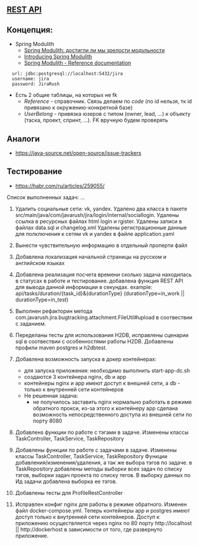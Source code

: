 ## [REST API](http://localhost:8080/doc)

## Концепция:

- Spring Modulith
    - [Spring Modulith: достигли ли мы зрелости модульности](https://habr.com/ru/post/701984/)
    - [Introducing Spring Modulith](https://spring.io/blog/2022/10/21/introducing-spring-modulith)
    - [Spring Modulith - Reference documentation](https://docs.spring.io/spring-modulith/docs/current-SNAPSHOT/reference/html/)

```
  url: jdbc:postgresql://localhost:5432/jira
  username: jira
  password: JiraRush
```

- Есть 2 общие таблицы, на которых не fk
    - _Reference_ - справочник. Связь делаем по _code_ (по id нельзя, тк id привязано к окружению-конкретной базе)
    - _UserBelong_ - привязка юзеров с типом (owner, lead, ...) к объекту (таска, проект, спринт, ...). FK вручную будем
      проверять

## Аналоги

- https://java-source.net/open-source/issue-trackers

## Тестирование

- https://habr.com/ru/articles/259055/

Список выполненных задач:
...
1. Удалить социальные сети: vk, yandex. 
    Удалено два класса в пакете src/main/java/com/javarush/jira/login/internal/sociallogin. 
    Удалены ссылка в ресурсных файлах html login и rgister.
    Удалены записи в файлах data.sql и changelog.xml
    Удалены регистрационные данные для полключения к сетям vk и yandex в файле application.yaml

2. Вынести чувствительную информацию в отдельный проперти файл

3. Добавлена локализация начальной страницы на русском и английском языках

4. Добавлена реализация посчета времени сколько задача находилась в статусах в
   работе и тестирование.
   добавлена функция REST API для вывода данной информации в секундах.
   example:  api/tasks/duration/{task_id}&{durationType}
   (durationType=in_work || durationType=in_test)

5. Выполнен рефакторин метода
   com.javarush.jira.bugtracking.attachment.FileUtil#upload в соотвествии с заданием.

6. Переделаны тесты для использования H2DB, исправлены сценарии sql в
   соотвествии с особенностями работы H2DB.
   Добавлены профили maven postgres и h2dbtest.

7. Добавлена возможность запуска в докер контейнерах:
   - для запуска приложения: необходимо выполнить start-app-dc.sh
   - создаются 3 контейнера nginx, db и app 
   - контейнеры nginx и app имеют доступ к внешней сети, а db - только к внутренней сети контейнеров
   - Не решенная задача: 
     - не получилось заставить nginx нормально работать в режиме обратного прокси, 
     из-за этого к контейнеру аpp сделана возможность непосредственного доступа из внешней сети по порту 8080
     
8. Добавленs функции по работе с тэгами в задаче. Изменены классы TaskController, TaskService, TaskRepository

9. Добавлены функции по работе с задачами в задаче. Изменены классы TaskController, TaskService, TaskRepository
    Функции добавления/изменения/удаления, а так же выбора тэгов по задаче. в TaskRepository добавлены методы
    выборки всех задач по списку тэгов, выборки задач проекта по списку тегов. В выборку данных по Ид задачи 
    добавлена выборка ее тэгов.

10. Добавлены тесты для ProfileRestController

11. Исправлен конфиг nginx для работы в режиме обратного. Изменен файл docker-compose.yml. Теперь контейнеры app и postgres 
    имеют доступ только к внутренней сети контейнеров. Доступ к приложению осуществляется через nginx по 80 порту
    http://localhost || http://dockerhost в зависимости от того, где развернуто приложение.
